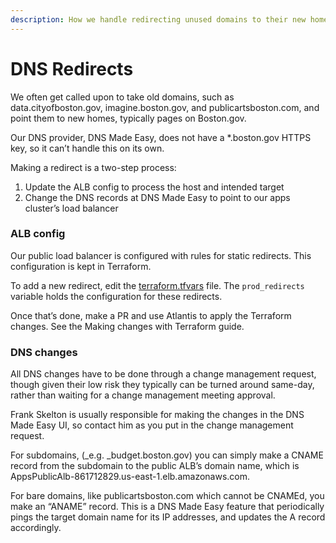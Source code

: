 ```yaml
---
description: How we handle redirecting unused domains to their new homes
---
```


# DNS Redirects

We often get called upon to take old domains, such as data.cityofboston.gov, imagine.boston.gov, and publicartsboston.com, and point them to new homes, typically pages on Boston.gov.

Our DNS provider, DNS Made Easy, does not have a \*.boston.gov HTTPS key, so it can’t handle this on its own.

Making a redirect is a two-step process:

1. Update the ALB config to process the host and intended target
2. Change the DNS records at DNS Made Easy to point to our apps cluster’s load balancer

### ALB config

Our public load balancer is configured with rules for static redirects. This configuration is kept in Terraform.

To add a new redirect, edit the [terraform.tfvars](https://github.com/CityOfBoston/digital-terraform/blob/production/apps/terraform.tfvars) file. The `prod_redirects` variable holds the configuration for these redirects.

Once that’s done, make a PR and use Atlantis to apply the Terraform changes. See the Making changes with Terraform guide.

### DNS changes

All DNS changes have to be done through a change management request, though given their low risk they typically can be turned around same-day, rather than waiting for a change management meeting approval.

Frank Skelton is usually responsible for making the changes in the DNS Made Easy UI, so contact him as you put in the change management request.

For subdomains, (_e.g. _budget.boston.gov) you can simply make a CNAME record from the subdomain to the public ALB’s domain name, which is AppsPublicAlb-861712829.us-east-1.elb.amazonaws.com.

For bare domains, like publicartsboston.com which cannot be CNAMEd, you make an “ANAME” record. This is a DNS Made Easy feature that periodically pings the target domain name for its IP addresses, and updates the A record accordingly.
